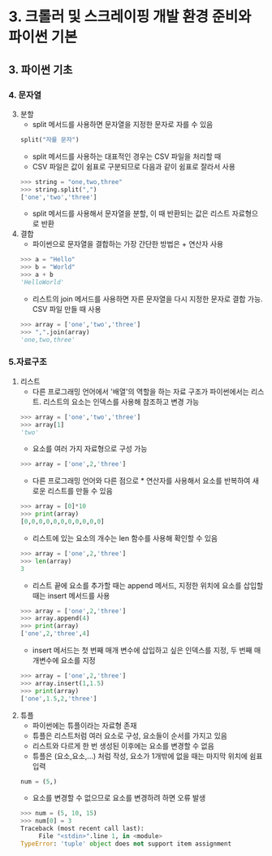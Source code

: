 # 3. 크롤러 및 스크레이핑 개발 환경 준비와 파이썬 기본
## 3. 파이썬 기초
### 4. 문자열
3. 분할
   - split 메서드를 사용하면 문자열을 지정한 문자로 자를 수 있음
   ```python
   split("자를 문자")
   ```
   - split 메서드를 사용하는 대표적인 경우는 CSV 파일을 처리할 때
   - CSV 파일은 값이 쉼표로 구분되므로 다음과 같이 쉼표로 잘라서 사용
   ```python
   >>> string = "one,two,three"
   >>> string.split(",")
   ['one','two','three']
   ```
   - split 메서드를 사용해서 문자열을 분할, 이 때 반환되는 값은 리스트 자료형으로 반환
4. 결합
   - 파이썬으로 문자열을 결합하는 가장 간단한 방법은 + 연산자 사용
   ```python
   >>> a = "Hello"
   >>> b = "World"
   >>> a + b
   'HelloWorld'
   ```
   - 리스트의 join 메서드를 사용하면 자른 문자열을 다시 지정한 문자로 결합 가능. CSV 파일 만들 때 사용
   ```python
   >>> array = ['one','two','three']
   >>> ",".join(array)
   'one,two,three'
   ```
### 5.자료구조
1. 리스트
   - 다른 프로그래밍 언어에서 '배열'의 역할을 하는 자료 구조가 파이썬에서는 리스트. 리스트의 요소는 인덱스를 사용해 참조하고 변경 가능
   ```python
   >>> array = ['one','two','three']
   >>> array[1]
   'two'
   ```
   - 요소를 여러 가지 자료형으로 구성 가능
   ```python
   >>> array = ['one',2,'three']
   ```
   - 다른 프로그래밍 언어와 다른 점으로 * 연산자를 사용해서 요소를 반복하여 새로운 리스트를 만들 수 있음
   ```python
   >>> array = [0]*10
   >>> print(array)
   [0,0,0,0,0,0,0,0,0,0,0]
   ```
   - 리스트에 있는 요소의 개수는 len 함수를 사용해 확인할 수 있음
   ```python
   >>> array = ['one',2,'three']
   >>> len(array)
   3
   ```
   - 리스트 끝에 요소를 추가할 때는 append 메서드, 지정한 위치에 요소를 삽입할 때는 insert 메서드를 사용
   ```python
   >>> array = ['one',2,'three']
   >>> array.append(4)
   >>> print(array)
   ['one',2,'three',4]
   ```
   - insert 메서드는 첫 번째 매개 변수에 삽입하고 싶은 인덱스를 지정, 두 번째 매개변수에 요소를 지정
   ```python
   >>> array = ['one',2,'three']
   >>> array.insert(1,1.5)
   >>> print(array)
   ['one',1.5,2,'three']
   ```
2. 튜플
   - 파이썬에는 튜플이라는 자료형 존재
   - 튜플은 리스트처럼 여러 요소로 구성, 요소들이 순서를 가지고 있음
   - 리스트와 다르게 한 번 생성된 이후에는 요소를 변경할 수 없음
   - 튜플은 (요소,요소,...) 처럼 작성, 요소가 1개밖에 없을 때는 마지막 위치에 쉼표 입력
   ```python
   num = (5,)
   ```
   - 요소를 변경할 수 없으므로 요소를 변경하려 하면 오류 발생
   ```python
   >>> num = (5, 10, 15)
   >>> num[0] = 3
   Traceback (most recent call last):
        File "<stdin>".line 1, in <module>
   TypeError: 'tuple' object does not support item assignment
   ```